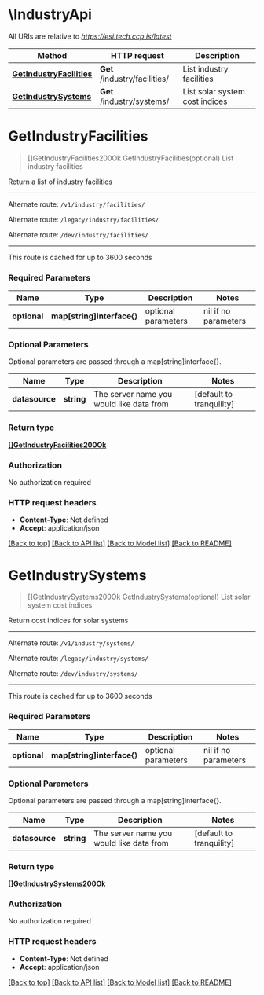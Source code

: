 # \IndustryApi

All URIs are relative to *https://esi.tech.ccp.is/latest*

Method | HTTP request | Description
------------- | ------------- | -------------
[**GetIndustryFacilities**](IndustryApi.md#GetIndustryFacilities) | **Get** /industry/facilities/ | List industry facilities
[**GetIndustrySystems**](IndustryApi.md#GetIndustrySystems) | **Get** /industry/systems/ | List solar system cost indices


# **GetIndustryFacilities**
> []GetIndustryFacilities200Ok GetIndustryFacilities(optional)
List industry facilities

Return a list of industry facilities

---

Alternate route: `/v1/industry/facilities/`

Alternate route: `/legacy/industry/facilities/`

Alternate route: `/dev/industry/facilities/`


---

This route is cached for up to 3600 seconds

### Required Parameters

Name | Type | Description  | Notes
------------- | ------------- | ------------- | -------------
 **optional** | **map[string]interface{}** | optional parameters | nil if no parameters

### Optional Parameters
Optional parameters are passed through a map[string]interface{}.

Name | Type | Description  | Notes
------------- | ------------- | ------------- | -------------
 **datasource** | **string**| The server name you would like data from | [default to tranquility]

### Return type

[**[]GetIndustryFacilities200Ok**](get_industry_facilities_200_ok.md)

### Authorization

No authorization required

### HTTP request headers

 - **Content-Type**: Not defined
 - **Accept**: application/json

[[Back to top]](#) [[Back to API list]](../README.md#documentation-for-api-endpoints) [[Back to Model list]](../README.md#documentation-for-models) [[Back to README]](../README.md)

# **GetIndustrySystems**
> []GetIndustrySystems200Ok GetIndustrySystems(optional)
List solar system cost indices

Return cost indices for solar systems

---

Alternate route: `/v1/industry/systems/`

Alternate route: `/legacy/industry/systems/`

Alternate route: `/dev/industry/systems/`


---

This route is cached for up to 3600 seconds

### Required Parameters

Name | Type | Description  | Notes
------------- | ------------- | ------------- | -------------
 **optional** | **map[string]interface{}** | optional parameters | nil if no parameters

### Optional Parameters
Optional parameters are passed through a map[string]interface{}.

Name | Type | Description  | Notes
------------- | ------------- | ------------- | -------------
 **datasource** | **string**| The server name you would like data from | [default to tranquility]

### Return type

[**[]GetIndustrySystems200Ok**](get_industry_systems_200_ok.md)

### Authorization

No authorization required

### HTTP request headers

 - **Content-Type**: Not defined
 - **Accept**: application/json

[[Back to top]](#) [[Back to API list]](../README.md#documentation-for-api-endpoints) [[Back to Model list]](../README.md#documentation-for-models) [[Back to README]](../README.md)

